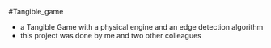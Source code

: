 #Tangible_game

- a Tangible Game with a physical engine and an edge detection algorithm
- this project was done by me and two other colleagues
